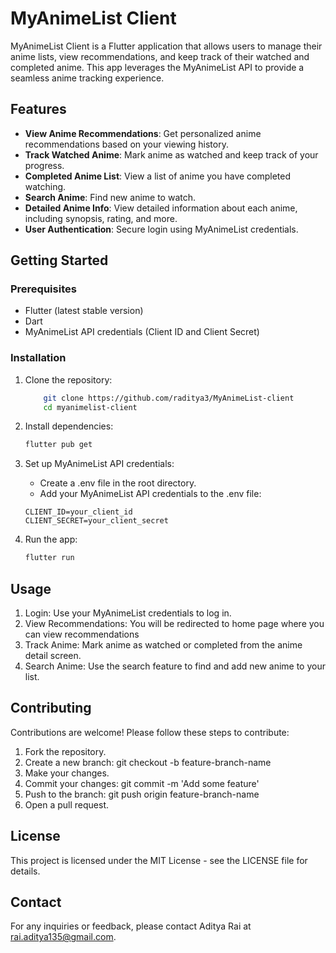 MyAnimeList Client
======

MyAnimeList Client is a Flutter application that allows users to manage their anime lists, view recommendations, and keep track of their watched and completed anime. This app leverages the MyAnimeList API to provide a seamless anime tracking experience.

## Features
 - **View Anime Recommendations**: Get personalized anime recommendations based on your viewing history.
 - **Track Watched Anime**: Mark anime as watched and keep track of your progress.
 - **Completed Anime List**: View a list of anime you have completed watching.
 - **Search Anime**: Find new anime to watch.
 - **Detailed Anime Info**: View detailed information about each anime, including synopsis, rating, and more.
 - **User Authentication**: Secure login using MyAnimeList credentials.


## Getting Started
### Prerequisites
 - Flutter (latest stable version)
 - Dart
 - MyAnimeList API credentials (Client ID and Client Secret)

### Installation
1. Clone the repository:

    ```bash
        git clone https://github.com/raditya3/MyAnimeList-client
        cd myanimelist-client
    ```

2. Install dependencies:

    ```bash
    flutter pub get
    ```

3. Set up MyAnimeList API credentials:

   - Create a .env file in the root directory.
   - Add your MyAnimeList API credentials to the .env file:

    ```text
    CLIENT_ID=your_client_id
    CLIENT_SECRET=your_client_secret
    ```

4. Run the app:

    ```bash
    flutter run
    ```
## Usage
1. Login: Use your MyAnimeList credentials to log in.
2. View Recommendations: You will be redirected to home page where you can view recommendations
3. Track Anime: Mark anime as watched or completed from the anime detail screen.
4. Search Anime: Use the search feature to find and add new anime to your list.

## Contributing
Contributions are welcome! Please follow these steps to contribute:

1. Fork the repository.
2. Create a new branch: git checkout -b feature-branch-name
3. Make your changes.
4. Commit your changes: git commit -m 'Add some feature'
5. Push to the branch: git push origin feature-branch-name
6. Open a pull request.

## License
This project is licensed under the MIT License - see the LICENSE file for details.

## Contact
For any inquiries or feedback, please contact Aditya Rai at [rai.aditya135@gmail.com](mailto:rai.aditya135@gmail.com).